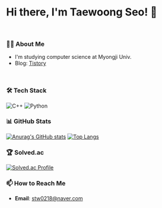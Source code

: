 # Hi there, I'm Taewoong Seo! 👋

<br/>

### 👨‍💻 About Me
- I'm studying computer science at Myongji Univ.
- Blog: [Tistory](https://stw0218.tistory.com)

<br/>

### 🛠️ Tech Stack
![C++](https://img.shields.io/badge/C++-00599C?style=for-the-badge&logo=cplusplus&logoColor=white)
![Python](https://img.shields.io/badge/Python-3776AB?style=for-the-badge&logo=python&logoColor=white)
<br/>

### 📊 GitHub Stats
[![Anurag's GitHub stats](https://github-readme-stats.vercel.app/api?username=stw0218&show_icons=true&theme=radical)](https://github.com/anuraghazra/github-readme-stats)
[![Top Langs](https://github-readme-stats.vercel.app/api/top-langs/?username=stw0218&layout=compact&theme=radical)](https://github.com/anuraghazra/github-readme-stats)
<br/>

### 🏆 Solved.ac
[![Solved.ac Profile](http://mazassumnida.wtf/api/v2/generate_badge?boj=stw0218)](https://solved.ac/stw0218)
<br/>

### 📫 How to Reach Me
- **Email**: stw0218@naver.com

<br/>
